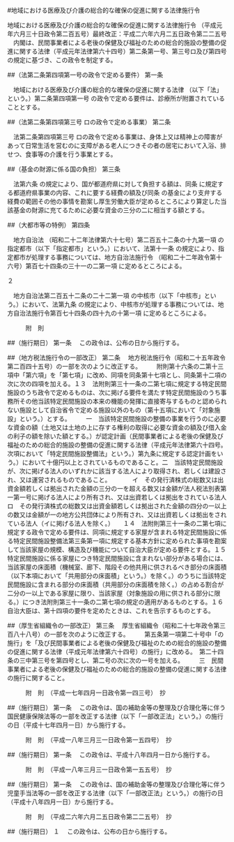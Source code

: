 #地域における医療及び介護の総合的な確保の促進に関する法律施行令



地域における医療及び介護の総合的な確保の促進に関する法律施行令
（平成元年六月三十日政令第二百五号）最終改正：平成二六年六月二五日政令第二二五号
　内閣は、民間事業者による老後の保健及び福祉のための総合的施設の整備の促進に関する法律（平成元年法律第六十四号）第二条第一号、第三号ロ及び第四号の規定に基づき、この政令を制定する。

##（法第二条第四項第一号の政令で定める要件）
第一条

　地域における医療及び介護の総合的な確保の促進に関する法律
（以下「法」という。）第二条第四項第一号
の政令で定める要件は、診療所が附置されていることとする。



##（法第二条第四項第三号
ロの政令で定める事業）
第二条

　法第二条第四項第三号
ロの政令で定める事業は、身体上又は精神上の障害があって日常生活を営むのに支障がある老人につきその者の居宅において入浴、排せつ、食事等の介護を行う事業とする。



##（基金の財源に係る国の負担）
第三条

　法第六条
の規定により、国が都道府県に対して負担する額は、同条
に規定する都道府県事業の内容、これに要する経費の額及び同条
の基金により支弁する経費の範囲その他の事情を勘案し厚生労働大臣が定めるところにより算定した当該基金の財源に充てるために必要な資金の三分の二に相当する額とする。



##（大都市等の特例）
第四条

　地方自治法
（昭和二十二年法律第六十七号）第二百五十二条の十九第一項
の指定都市（以下「指定都市」という。）において、法第十一条
の規定により、指定都市が処理する事務については、地方自治法施行令
（昭和二十二年政令第十六号）第百七十四条の三十一の二第一項
に定めるところによる。

２

　地方自治法第二百五十二条の二十二第一項
の中核市（以下「中核市」という。）において、法第九条
の規定により、中核市が処理する事務については、地方自治法施行令第百七十四条の四十九の十第一項
に定めるところによる。




　　　附　則


##（施行期日）
第一条
　この政令は、公布の日から施行する。



##（地方税法施行令の一部改正）
第二条
　地方税法施行令（昭和二十五年政令第二百四十五号）の一部を次のように改正する。　　　附則第十六条の二第十三項中「第六項」を「第七項」に改め、同項を同条第十七項とし、同条第十二項の次に次の四項を加える。１３　法附則第三十一条の二第七項に規定する特定民間施設のうち政令で定めるものは、次に掲げる要件を満たす特定民間施設のうち事務所その他当該特定民間施設の本来の機能の発揮に直接寄与するものと認められない施設として自治省令で定める施設以外のもの（第十五項において「対象施設」という。）とする。　　　一　当該特定民間施設の整備の事業を行うのに必要な資金の額（土地又は土地の上に存する権利の取得に必要な資金の額及び借入金の利子の額を除いた額とする。）が認定計画（民間事業者による老後の保健及び福祉のための総合的施設の整備の促進に関する法律（平成元年法律第六十四号。次項において「特定民間施設整備法」という。）第九条に規定する認定計画をいう。）において十億円以上とされているものであること。二　当該特定民間施設が、次に掲げる法人のいずれかに該当する法人により取得され、若しくは建設され、又は運営されるものであること。　　　　イ　その発行済株式の総数又は出資金額若しくは拠出された金額の三分の一を超える数又は金額が法人税法別表第一第一号に掲げる法人により所有され、又は出資若しくは拠出をされている法人ロ　その発行済株式の総数又は出資金額若しくは拠出された金額の四分の一以上の数又は金額が一の地方公共団体により所有され、又は出資若しくは拠出をされている法人（イに掲げる法人を除く。）　　１４　法附則第三十一条の二第七項に規定する政令で定める要件は、同項に規定する家屋が含まれる特定民間施設に係る特定民間施設整備法第三条第一項に規定する基本方針に定められた事項を勘案して当該家屋の規模、構造及び機能について自治大臣が定める要件とする。１５　特定民間施設に係る家屋につき特定民間施設に含まれない部分がある場合には、当該家屋の床面積（機械室、廊下、階段その他共用に供されるべき部分の床面積（以下本項において「共用部分の床面積」という。）を除く。）のうちに当該特定民間施設に含まれる部分の床面積（共用部分の床面積を除く。）の占める割合が二分の一以上である家屋に限り、当該家屋（対象施設の用に供される部分に限る。）につき法附則第三十一条の二第七項の規定の適用があるものとする。１６　自治大臣は、第十四項の要件を定めたときは、これを告示するものとする。



##（厚生省組織令の一部改正）
第三条
　厚生省組織令（昭和二十七年政令第三百八十八号）の一部を次のように改正する。　　　第五条第一項第二十号中「の施行」を「及び民間事業者による老後の保健及び福祉のための総合的施設の整備の促進に関する法律（平成元年法律第六十四号）の施行」に改める。　第二十四条の三中第三号を第四号とし、第二号の次に次の一号を加える。　　　三　民間事業者による老後の保健及び福祉のための総合的施設の整備の促進に関する法律の施行に関すること。


　　　附　則　（平成一七年四月一日政令第一四三号）　抄


##（施行期日）
第一条
　この政令は、国の補助金等の整理及び合理化等に伴う国民健康保険法等の一部を改正する法律（以下「一部改正法」という。）の施行の日（平成十七年四月一日）から施行する。


　　　附　則　（平成一八年三月三一日政令第一五四号）　抄


##（施行期日）
第一条
　この政令は、平成十八年四月一日から施行する。


　　　附　則　（平成一八年三月三一日政令第一五五号）　抄


##（施行期日）
第一条
　この政令は、国の補助金等の整理及び合理化等に伴う児童手当法等の一部を改正する法律（以下「一部改正法」という。）の施行の日（平成十八年四月一日）から施行する。


　　　附　則　（平成二六年六月二五日政令第二二五号）　抄

##（施行期日）
１
　この政令は、公布の日から施行する。





